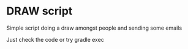 DRAW script
=========================
Simple script doing a draw amongst people and sending some emails

Just check the code or try 
gradle exec 
